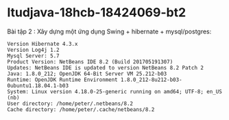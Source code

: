 # ltudjava-18hcb-18424069-bt2
Bài tập 2 : Xây dựng một ứng dụng Swing + hibernate + mysql/postgres:
    
    Version Hibernate 4.3.x
    Version Log4j 1.2
    Mysql Server: 5.7
    Product Version: NetBeans IDE 8.2 (Build 201705191307)
    Updates: NetBeans IDE is updated to version NetBeans 8.2 Patch 2
    Java: 1.8.0_212; OpenJDK 64-Bit Server VM 25.212-b03
    Runtime: OpenJDK Runtime Environment 1.8.0_212-8u212-b03-0ubuntu1.18.04.1-b03
    System: Linux version 4.18.0-25-generic running on amd64; UTF-8; en_US (nb)
    User directory: /home/peter/.netbeans/8.2
    Cache directory: /home/peter/.cache/netbeans/8.2
